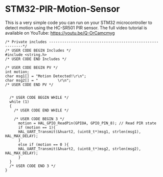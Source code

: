 # STM32-PIR-Motion-Sensor
This is a very simple code you can run on your STM32 microcontroller to detect motion using the HC-SR501 PIR sensor. The full video tutorial is available on YouTube: https://youtu.be/Q-OrCamcmyg

    /* Private includes ----------------------------------------------------------*/
    /* USER CODE BEGIN Includes */
    #include <string.h>
    /* USER CODE END Includes */
    
    /* USER CODE BEGIN PV */
    int motion;
    char msg1[] = "Motion Detected!\r\n";
    char msg2[] = "         \r\n";
    /* USER CODE END PV */
    
    
      /* USER CODE BEGIN WHILE */
      while (1)
      {
        /* USER CODE END WHILE */
    
        /* USER CODE BEGIN 3 */
    	  motion = HAL_GPIO_ReadPin(GPIOA, GPIO_PIN_8); // Read PIR state
    	  if (motion == 1){
    	  HAL_UART_Transmit(&huart2, (uint8_t*)msg1, strlen(msg1), HAL_MAX_DELAY);
    	  }
    	  else if (motion == 0 ){
    	  HAL_UART_Transmit(&huart2, (uint8_t*)msg2, strlen(msg2), HAL_MAX_DELAY);
    	  }
      }
      /* USER CODE END 3 */
    }

